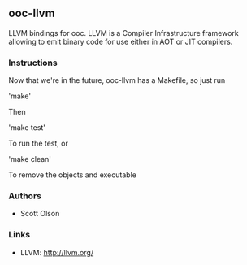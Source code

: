 
## ooc-llvm

LLVM bindings for ooc. LLVM is a Compiler Infrastructure framework allowing to
emit binary code for use either in AOT or JIT compilers.

### Instructions

Now that we're in the future, ooc-llvm has a Makefile, so just run

'make'

Then 

'make test'

To run the test, or

'make clean'

To remove the objects and executable

### Authors

  * Scott Olson

### Links
 
  * LLVM: http://llvm.org/

